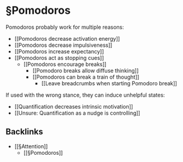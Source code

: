 # §Pomodoros
Pomodoros probably work for multiple reasons:
* [[Pomodoros decrease activation energy]]
* [[Pomodoros decrease impulsiveness]]
* [[Pomodoros increase expectancy]]
* [[Pomodoros act as stopping cues]]
	* [[Pomodoros encourage breaks]]
		* [[Pomodoro breaks allow diffuse thinking]]
		* [[Pomodoros can break a train of thought]]
			* [[Leave breadcrumbs when starting Pomodoro break]]

If used with the wrong stance, they can induce unhelpful states:
* [[Quantification decreases intrinsic motivation]]
* [[Unsure: Quantification as a nudge is controlling]]

## Backlinks
* [[§Attention]]
	* [[§Pomodoros]]

<!-- #p1 -->

<!-- {BearID:4F849AC4-ABA8-4452-8469-912DED80D55F-65101-00001678576FA031} -->
